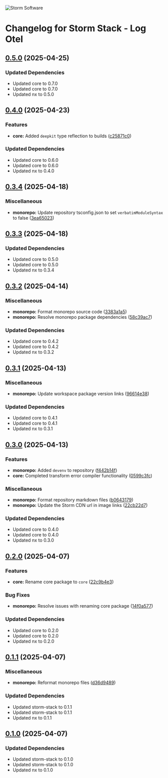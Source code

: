 ![Storm Software](https://public.storm-cdn.com/brand-banner.png)

# Changelog for Storm Stack - Log Otel

## [0.5.0](https://github.com/storm-software/storm-stack/releases/tag/log-otel%400.5.0) (2025-04-25)

### Updated Dependencies

- Updated core to 0.7.0
- Updated core to 0.7.0
- Updated nx to 0.5.0

## [0.4.0](https://github.com/storm-software/storm-stack/releases/tag/log-otel%400.4.0) (2025-04-23)

### Features

- **core:** Added `deepkit` type reflection to builds
  ([c25871c0](https://github.com/storm-software/storm-stack/commit/c25871c0))

### Updated Dependencies

- Updated core to 0.6.0
- Updated core to 0.6.0
- Updated nx to 0.4.0

## [0.3.4](https://github.com/storm-software/storm-stack/releases/tag/log-otel%400.3.4) (2025-04-18)

### Miscellaneous

- **monorepo:** Update repository tsconfig.json to set `verbatimModuleSyntax` to
  false
  ([3ea65023](https://github.com/storm-software/storm-stack/commit/3ea65023))

## [0.3.3](https://github.com/storm-software/storm-stack/releases/tag/log-otel%400.3.3) (2025-04-18)

### Updated Dependencies

- Updated core to 0.5.0
- Updated core to 0.5.0
- Updated nx to 0.3.4

## [0.3.2](https://github.com/storm-software/storm-stack/releases/tag/log-otel%400.3.2) (2025-04-14)

### Miscellaneous

- **monorepo:** Format monorepo source code
  ([3383a1a5](https://github.com/storm-software/storm-stack/commit/3383a1a5))
- **monorepo:** Resolve monorepo package dependencies
  ([58c39ac7](https://github.com/storm-software/storm-stack/commit/58c39ac7))

### Updated Dependencies

- Updated core to 0.4.2
- Updated core to 0.4.2
- Updated nx to 0.3.2

## [0.3.1](https://github.com/storm-software/storm-stack/releases/tag/log-otel%400.3.1) (2025-04-13)

### Miscellaneous

- **monorepo:** Update workspace package version links
  ([96614e38](https://github.com/storm-software/storm-stack/commit/96614e38))

### Updated Dependencies

- Updated core to 0.4.1
- Updated core to 0.4.1
- Updated nx to 0.3.1

## [0.3.0](https://github.com/storm-software/storm-stack/releases/tag/log-otel%400.3.0) (2025-04-13)

### Features

- **monorepo:** Added `devenv` to repository
  ([f442b14f](https://github.com/storm-software/storm-stack/commit/f442b14f))
- **core:** Completed transform error compiler functionality
  ([0599c3fc](https://github.com/storm-software/storm-stack/commit/0599c3fc))

### Miscellaneous

- **monorepo:** Format repository markdown files
  ([b0643179](https://github.com/storm-software/storm-stack/commit/b0643179))
- **monorepo:** Update the Storm CDN url in image links
  ([22cb22d7](https://github.com/storm-software/storm-stack/commit/22cb22d7))

### Updated Dependencies

- Updated core to 0.4.0
- Updated core to 0.4.0
- Updated nx to 0.3.0

## [0.2.0](https://github.com/storm-software/storm-stack/releases/tag/log-otel%400.2.0) (2025-04-07)

### Features

- **core:** Rename core package to `core`
  ([22c9b4e3](https://github.com/storm-software/storm-stack/commit/22c9b4e3))

### Bug Fixes

- **monorepo:** Resolve issues with renaming core package
  ([14f0a577](https://github.com/storm-software/storm-stack/commit/14f0a577))

### Updated Dependencies

- Updated core to 0.2.0
- Updated core to 0.2.0
- Updated nx to 0.2.0

## [0.1.1](https://github.com/storm-software/storm-stack/releases/tag/log-otel%400.1.1) (2025-04-07)

### Miscellaneous

- **monorepo:** Reformat monorepo files
  ([d36d9489](https://github.com/storm-software/storm-stack/commit/d36d9489))

### Updated Dependencies

- Updated storm-stack to 0.1.1
- Updated storm-stack to 0.1.1
- Updated nx to 0.1.1

## [0.1.0](https://github.com/storm-software/storm-stack/releases/tag/log-otel%400.1.0) (2025-04-07)

### Updated Dependencies

- Updated storm-stack to 0.1.0
- Updated storm-stack to 0.1.0
- Updated nx to 0.1.0
